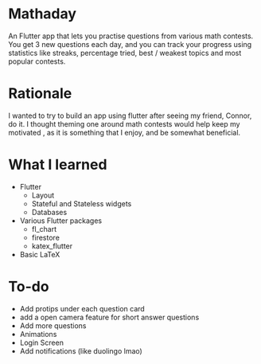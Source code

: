 # Mathaday

An Flutter app that lets you practise questions from various math contests. You get 3 new questions each day, and you can track your progress using statistics like streaks, percentage tried, best / weakest topics and most popular contests.

# Rationale
I wanted to try to build an app using flutter after seeing my friend, Connor, do it. I thought theming one around math contests would help keep my motivated , as it is something that I enjoy, and be somewhat beneficial.

# What I learned
* Flutter
  * Layout
  * Stateful and Stateless widgets
  * Databases
* Various Flutter packages
  * fl_chart
  * firestore
  * katex_flutter
* Basic LaTeX

# To-do
* Add protips under each question card
* add a open camera feature for short answer questions
* Add more questions
* Animations
* Login Screen
* Add notifications (like duolingo lmao)
